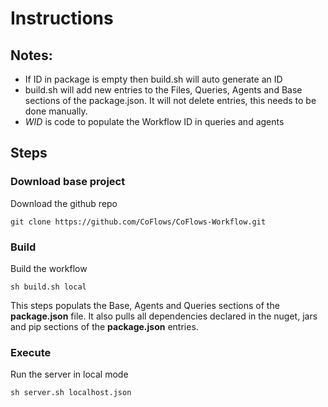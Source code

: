 # Instructions

## Notes:
* If ID in package is empty then build.sh will auto generate an ID
* build.sh will add new entries to the Files, Queries, Agents and Base sections of the package.json. It will not delete entries, this needs to be done manually.
* $WID$ is code to populate the Workflow ID in queries and agents
  

## Steps

### Download base project
Download the github repo

    git clone https://github.com/CoFlows/CoFlows-Workflow.git

### Build
Build the workflow

    sh build.sh local

This steps populats the Base, Agents and Queries sections of the **package.json** file. It also pulls all dependencies declared in the nuget, jars and pip sections of the **package.json** entries.

### Execute
Run the server in local mode

    sh server.sh localhost.json



